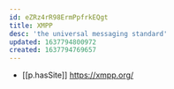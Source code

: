 ```yaml
---
id: eZRz4rR98ErmPpfrkEQgt
title: XMPP
desc: 'the universal messaging standard'
updated: 1637794800972
created: 1637794769657
---
```


- [[p.hasSite]] https://xmpp.org/